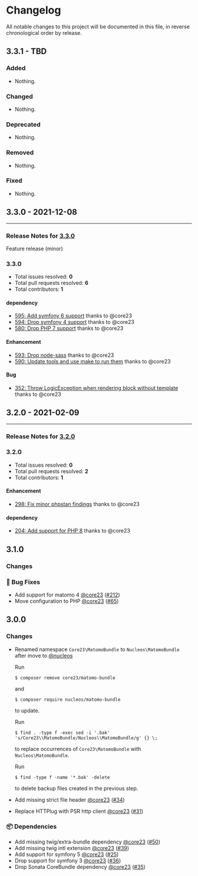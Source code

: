 # Changelog

All notable changes to this project will be documented in this file, in reverse chronological order by release.

## 3.3.1 - TBD

### Added

- Nothing.

### Changed

- Nothing.

### Deprecated

- Nothing.

### Removed

- Nothing.

### Fixed

- Nothing.

## 3.3.0 - 2021-12-08


-----

### Release Notes for [3.3.0](https://github.com/nucleos/NucleosMatomoBundle/milestone/3)

Feature release (minor)

### 3.3.0

- Total issues resolved: **0**
- Total pull requests resolved: **6**
- Total contributors: **1**

#### dependency

 - [595: Add symfony 6 support](https://github.com/nucleos/NucleosMatomoBundle/pull/595) thanks to @core23
 - [594: Drop symfony 4 support](https://github.com/nucleos/NucleosMatomoBundle/pull/594) thanks to @core23
 - [580: Drop PHP 7 support](https://github.com/nucleos/NucleosMatomoBundle/pull/580) thanks to @core23

#### Enhancement

 - [593: Drop node-sass](https://github.com/nucleos/NucleosMatomoBundle/pull/593) thanks to @core23
 - [590: Update tools and use make to run them](https://github.com/nucleos/NucleosMatomoBundle/pull/590) thanks to @core23

#### Bug

 - [352:  Throw LogicException when rendering block without template](https://github.com/nucleos/NucleosMatomoBundle/pull/352) thanks to @core23

## 3.2.0 - 2021-02-09



-----

### Release Notes for [3.2.0](https://github.com/nucleos/NucleosMatomoBundle/milestone/1)



### 3.2.0

- Total issues resolved: **0**
- Total pull requests resolved: **2**
- Total contributors: **1**

#### Enhancement

 - [298: Fix minor phpstan findings](https://github.com/nucleos/NucleosMatomoBundle/pull/298) thanks to @core23

#### dependency

 - [204: Add support for PHP 8](https://github.com/nucleos/NucleosMatomoBundle/pull/204) thanks to @core23

## 3.1.0

### Changes

### 🐛 Bug Fixes

- Add support for matomo 4 [@core23] ([#212])
- Move configuration to PHP [@core23] ([#65])

## 3.0.0

### Changes

- Renamed namespace `Core23\MatomoBundle` to `Nucleos\MatomoBundle` after move to [@nucleos]

  Run

  ```
  $ composer remove core23/matomo-bundle
  ```

  and

  ```
  $ composer require nucleos/matomo-bundle
  ```

  to update.

  Run

  ```
  $ find . -type f -exec sed -i '.bak' 's/Core23\\MatomoBundle/Nucleos\\MatomoBundle/g' {} \;
  ```

  to replace occurrences of `Core23\MatomoBundle` with `Nucleos\MatomoBundle`.

  Run

  ```
  $ find -type f -name '*.bak' -delete
  ```

  to delete backup files created in the previous step.

- Add missing strict file header [@core23] ([#34])
- Replace HTTPlug with PSR http client [@core23] ([#31])

### 📦 Dependencies

- Add missing twig/extra-bundle dependency [@core23] ([#50])
- Add missing twig intl extension [@core23] ([#39])
- Add support for symfony 5 [@core23] ([#25])
- Drop support for symfony 3 [@core23] ([#36])
- Drop Sonata CoreBundle dependency [@core23] ([#35])

[#212]: https://github.com/nucleos/NucleosMatomoBundle/pull/212
[#65]: https://github.com/nucleos/NucleosMatomoBundle/pull/65
[#50]: https://github.com/nucleos/NucleosMatomoBundle/pull/50
[#39]: https://github.com/nucleos/NucleosMatomoBundle/pull/39
[#36]: https://github.com/nucleos/NucleosMatomoBundle/pull/36
[#35]: https://github.com/nucleos/NucleosMatomoBundle/pull/35
[#34]: https://github.com/nucleos/NucleosMatomoBundle/pull/34
[#31]: https://github.com/nucleos/NucleosMatomoBundle/pull/31
[#25]: https://github.com/nucleos/NucleosMatomoBundle/pull/25
[@nucleos]: https://github.com/nucleos
[@core23]: https://github.com/core23
